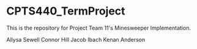 # CPTS440_TermProject

This is the repository for Project Team 11's Minesweeper Implementation. 

Allysa Sewell
Connor Hill
Jacob Ibach
Kenan Anderson


